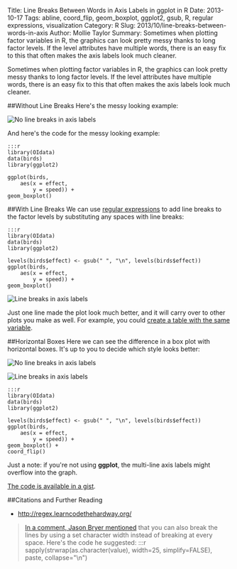 Title: Line Breaks Between Words in Axis Labels in ggplot in R
Date: 2013-10-17
Tags: abline, coord_flip, geom_boxplot, ggplot2, gsub, R, regular expressions, visualization
Category: R
Slug: 2013/10/line-breaks-between-words-in-axis
Author: Mollie Taylor
Summary: Sometimes when plotting factor variables in R, the graphics can look pretty messy thanks to long factor levels. If the level attributes have multiple words, there is an easy fix to this that often makes the axis labels look much cleaner.

Sometimes when plotting factor variables in R, the graphics can look pretty messy thanks to long factor levels. If the level attributes have multiple words, there is an easy fix to this that often makes the axis labels look much cleaner.

##Without Line Breaks
Here's the messy looking example:

![No line breaks in axis labels]({filename}/images/line-breaks-none.png)

And here's the code for the messy looking example:

	:::r
	library(OIdata)
	data(birds)
	library(ggplot2)

	ggplot(birds,
		aes(x = effect,
			y = speed)) +
	geom_boxplot()

##With Line Breaks
We can use [regular expressions](http://regex.learncodethehardway.org/) to add line breaks to the factor levels by substituting any spaces with line breaks:

	:::r
	library(OIdata)
	data(birds)
	library(ggplot2)

	levels(birds$effect) <- gsub(" ", "\n", levels(birds$effect))
	ggplot(birds,
		aes(x = effect,
			y = speed)) +
	geom_boxplot()

![Line breaks in axis labels]({filename}/images/line-breaks.png)

Just one line made the plot look much better, and it will carry over to other plots you make as well. For example, you could [create a table with the same variable](http://www.mollietaylor.com/2013/10/table-as-image-in-r.html).

##Horizontal Boxes
Here we can see the difference in a box plot with horizontal boxes. It's up to you to decide which style looks better:

![No line breaks in axis labels]({filename}/images/line-breaks-flip-none.png)

![Line breaks in axis labels]({filename}/images/line-breaks-flip.png)

	:::r
	library(OIdata)
	data(birds)
	library(ggplot2)

	levels(birds$effect) <- gsub(" ", "\n", levels(birds$effect))
	ggplot(birds,
		aes(x = effect,
			y = speed)) +
	geom_boxplot() + 
	coord_flip()

Just a note: if you're not using **ggplot**, the multi-line axis labels might overflow into the graph.

[The code is available in a gist](https://gist.github.com/mollietaylor/6930567#file-linebreaks-r).

##Citations and Further Reading
* <http://regex.learncodethehardway.org/>

> [In a comment, Jason Bryer mentioned](http://mollietaylor.blogspot.com/2013/10/line-breaks-between-words-in-axis.html?showComment=1382273496557#c3818712081785475594) that you can also break the lines by using a set character width instead of breaking at every space. Here's the code he suggested:
	:::r
	sapply(strwrap(as.character(value), width=25, simplify=FALSE), paste, collapse="\n")
